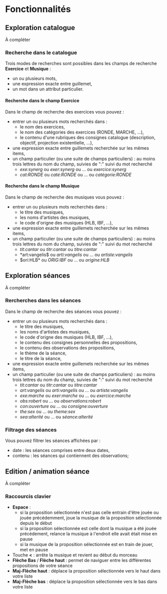 # Fonctionnalités

## Exploration catalogue

À compléter
### Recherche dans le catalogue
Trois modes de recherches sont possibles dans les champs de recherche **Exercice** et **Musique** :
- un ou plusieurs mots,
- une expression exacte entre guillemet,
- un mot dans un attribut particulier.

#### Recherche dans le champ Exercice
Dans le champ de recherche des exercices vous pouvez :
 - entrer un ou plusieurs mots recherchés dans : 
   + le nom des exercices,
   + le nom des catégories des exercices (RONDE, MARCHE, ...),
   + le contenu d'une rubriques des consignes catalogue (description, objectif, projection existentielle, ...),
 - une expression exacte entre guillemets recherchée sur les mêmes items,
 - un champ particulier (ou une suite de champs particuliers) : au moins trois lettres du nom du champ, suivies de ":" suivi du mot recherché
   + *exe:synerg* ou *exer:synerg* ou ... ou *exercice:synerg*
   + *cat:RONDE* ou *caté:RONDE* ou ... ou *catégorie:RONDE* 

#### Recherche dans le champ Musique
 Dans le champ de recherche des musiques vous pouvez :
 - entrer un ou plusieurs mots recherchés dans : 
   + le titre des musiques, 
   + les noms d'artistes des musiques, 
   + le code d'origne des musiques (HLB, IBF, ...),
 - une expression exacte entre guillemets recherchée sur les mêmes items,
 - un champ particulier (ou une suite de champs particuliers) : au moins trois lettres du nom du champ, suivies de ":" suivi du mot recherché
   + *tit:cantar* ou *titr:cantar* ou *titre:cantar*
   + *art:vangelis$ ou *arti:vangelis* ou ... ou *artiste:vangelis* 
   + $ori:HLB* ou *ORIG:IBF* ou ... ou *origine:HLB*

## Exploration séances
À compléter

### Rercherches dans les séances
 Dans le champ de recherche des séances vous pouvez :
 - entrer un ou plusieurs mots recherchés dans : 
   + le titre des musiques, 
   + les noms d'artistes des musiques, 
   + le code d'origne des musiques (HLB, IBF, ...),
   + le contenu des consignes personnelles des propositions, 
   + le contenu des observations des propositions, 
   + le thème de la séance, 
   + le titre de la séance,
 - une expression exacte entre guillemets recherchée sur les mêmes items,
 - un champ particulier (ou une suite de champs particuliers) : au moins trois lettres du nom du champ, suivies de ":" suivi du mot recherché
   + *tit:cantar* ou *titr:cantar* ou *titre:cantar*
   + *art:vangelis* ou *arti:vangelis* ou ... ou *artiste:vangelis* 
   + *exe:marche* ou *exer:marche* ou ... ou *exercice:marche*
   + *obs:robert* ou ... ou *observations:robert*
   + *con:ouverture* ou ... ou *consigne:ouverture*
   + *the:sex* ou ... ou *theme:sex*
   + *sea:alterité* ou ... ou *séance:alterité*

### Filtrage des séances
Vous pouvez filtrer les séances affichées par :
- date : les séances comprises entre deux dates,
- contenu : les séances qui contiennent des observations;

## Edition / animation séance
À compléter

### Raccourcis clavier
- **Espace** : 
    - si la proposition sélectionnée n'est pas celle entrain d'être jouée ou jouée précédemment, joue la musique de la proposition sélectionnée depuis le début
    - si la proposition sélectionnée est celle dont la musique a été jouée précédement, relance la musique à l'endroit elle avait était mise en pause
    - si la musique de la proposition sélectionnée est en train de jouer, met en pause
- Touche **<** : arrête la musique et revient au début du morceau
- **Flèche Bas** / **Flèche haut** : permet de naviguer entre les différentes propositions de votre séance
- **Maj-Flèche haut** : déplace la proposition sélectionnée vers le haut dans votre liste
- **Maj-Flèche bas** : déplace la proposition sélectionnée vers le bas dans votre liste
